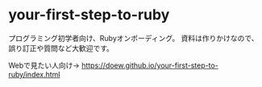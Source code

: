 # your-first-step-to-ruby
プログラミング初学者向け、Rubyオンボーディング。
資料は作りかけなので、誤り訂正や質問など大歓迎です。

Webで見たい人向け→ https://doew.github.io/your-first-step-to-ruby/index.html
